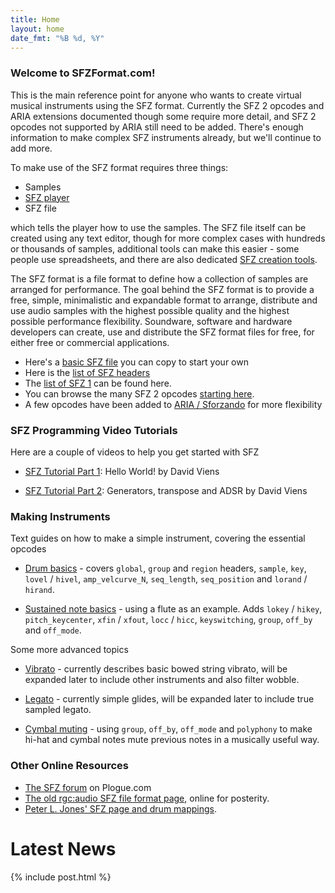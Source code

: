 ```yaml
---
title: Home
layout: home
date_fmt: "%B %d, %Y"
---
```

### Welcome to SFZFormat.com!

This is the main reference point for anyone who wants to create virtual musical
instruments using the SFZ format. Currently the SFZ 2 opcodes and ARIA extensions
documented though some require more detail, and SFZ 2 opcodes not supported by
ARIA still need to be added. There's enough information to make complex SFZ
instruments already, but we'll continue to add more.

To make use of the SFZ format requires three things:

- Samples
- [SFZ player](/software/players)
- SFZ file

which tells the player how to use the samples. The SFZ file itself can be created
using any text editor, though for more complex cases with hundreds or thousands
of samples, additional tools can make this easier - some people use spreadsheets,
and there are also dedicated [SFZ creation tools](/software/tools).

The SFZ format is a file format to define how a collection of samples are
arranged for performance. The goal behind the SFZ format is to provide a free,
simple, minimalistic and expandable format to arrange, distribute and use audio
samples with the highest possible quality and the highest possible performance
flexibility. Soundware, software and hardware developers can create, use and
distribute the SFZ format files for free, for either free or commercial applications. 

- Here's a [basic SFZ file](/tutorials/basic_sfz_file) you can copy to start your own
- Here is the [list of SFZ headers](/headers/)
- The [list of SFZ 1](/opcodes/sfz1) can be found here.
- You can browse the many SFZ 2 opcodes [starting here](/opcodes/sfz2).
- A few opcodes have been added to [ARIA / Sforzando](/opcodes/aria)
    for more flexibility

### SFZ Programming Video Tutorials

Here are a couple of videos to help you get started with SFZ

- [SFZ Tutorial Part 1](https://youtu.be/bTFs524KrGc):
  Hello World! by David Viens

- [SFZ Tutorial Part 2](https://youtu.be/iWIRegt32o0):
  Generators, transpose and ADSR by David Viens

### Making Instruments

Text guides on how to make a simple instrument, covering the essential opcodes

- [Drum basics](/tutorials/drum_basics) - covers `global`, `group` and
  `region` headers, `sample`, `key`, `lovel` / `hivel`, `amp_velcurve_N`,
  `seq_length`, `seq_position` and `lorand` / `hirand`.

- [Sustained note basics](/tutorials/sustained_note_basics) - using a flute
  as an example.
  Adds `lokey` / `hikey`, `pitch_keycenter`, `xfin` / `xfout`, `locc` / `hicc`,
  `keyswitching`, `group`, `off_by` and `off_mode`.

Some more advanced topics

- [Vibrato](/tutorials/vibrato) - currently describes basic bowed string vibrato,
  will be expanded later to include other instruments and also filter wobble.

- [Legato](/tutorials/legato) - currently simple glides, will be expanded later
  to include true sampled legato.

- [Cymbal muting](/tutorials/cymbal_muting) - using `group`, `off_by`, `off_mode`
  and `polyphony` to make hi-hat and cymbal notes mute previous notes
  in a musically useful way.

### Other Online Resources

- [The SFZ forum](https://www.plogue.com/plgfrms/viewforum.php?f=14) on Plogue.com
- [The old rgc:audio SFZ file format page](/legacy), online for posterity.
- [Peter L. Jones' SFZ page and drum mappings](http://www.drealm.info/sfz/).

# Latest News

{% include post.html %}
